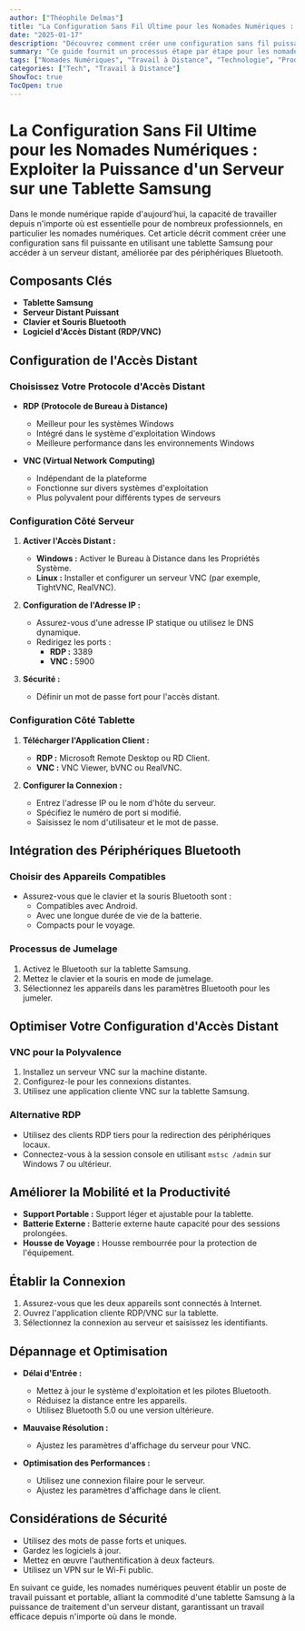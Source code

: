 ```yaml
---
author: ["Théophile Delmas"]
title: "La Configuration Sans Fil Ultime pour les Nomades Numériques : Exploiter la Puissance d'un Serveur sur une Tablette Samsung"
date: "2025-01-17"
description: "Découvrez comment créer une configuration sans fil puissante et portable en utilisant une tablette Samsung et un serveur distant, parfaite pour les nomades numériques."
summary: "Ce guide fournit un processus étape par étape pour les nomades numériques afin de configurer un poste de travail sans fil utilisant une tablette Samsung, un serveur distant et des périphériques Bluetooth, garantissant la productivité en déplacement."
tags: ["Nomades Numériques", "Travail à Distance", "Technologie", "Productivité"]
categories: ["Tech", "Travail à Distance"]
ShowToc: true
TocOpen: true
---
```


# La Configuration Sans Fil Ultime pour les Nomades Numériques : Exploiter la Puissance d'un Serveur sur une Tablette Samsung

Dans le monde numérique rapide d'aujourd'hui, la capacité de travailler depuis n'importe où est essentielle pour de nombreux professionnels, en particulier les nomades numériques. Cet article décrit comment créer une configuration sans fil puissante en utilisant une tablette Samsung pour accéder à un serveur distant, améliorée par des périphériques Bluetooth.

## Composants Clés

- **Tablette Samsung**
- **Serveur Distant Puissant**
- **Clavier et Souris Bluetooth**
- **Logiciel d'Accès Distant (RDP/VNC)**

## Configuration de l'Accès Distant

### Choisissez Votre Protocole d'Accès Distant

- **RDP (Protocole de Bureau à Distance)**
  - Meilleur pour les systèmes Windows
  - Intégré dans le système d'exploitation Windows
  - Meilleure performance dans les environnements Windows

- **VNC (Virtual Network Computing)**
  - Indépendant de la plateforme
  - Fonctionne sur divers systèmes d'exploitation
  - Plus polyvalent pour différents types de serveurs

### Configuration Côté Serveur

1. **Activer l'Accès Distant :**
   - **Windows :** Activer le Bureau à Distance dans les Propriétés Système.
   - **Linux :** Installer et configurer un serveur VNC (par exemple, TightVNC, RealVNC).

2. **Configuration de l'Adresse IP :**
   - Assurez-vous d'une adresse IP statique ou utilisez le DNS dynamique.
   - Redirigez les ports :
     - **RDP :** 3389
     - **VNC :** 5900

3. **Sécurité :**
   - Définir un mot de passe fort pour l'accès distant.

### Configuration Côté Tablette

1. **Télécharger l'Application Client :**
   - **RDP :** Microsoft Remote Desktop ou RD Client.
   - **VNC :** VNC Viewer, bVNC ou RealVNC.

2. **Configurer la Connexion :**
   - Entrez l'adresse IP ou le nom d'hôte du serveur.
   - Spécifiez le numéro de port si modifié.
   - Saisissez le nom d'utilisateur et le mot de passe.

## Intégration des Périphériques Bluetooth

### Choisir des Appareils Compatibles

- Assurez-vous que le clavier et la souris Bluetooth sont :
  - Compatibles avec Android.
  - Avec une longue durée de vie de la batterie.
  - Compacts pour le voyage.

### Processus de Jumelage

1. Activez le Bluetooth sur la tablette Samsung.
2. Mettez le clavier et la souris en mode de jumelage.
3. Sélectionnez les appareils dans les paramètres Bluetooth pour les jumeler.

## Optimiser Votre Configuration d'Accès Distant

### VNC pour la Polyvalence

1. Installez un serveur VNC sur la machine distante.
2. Configurez-le pour les connexions distantes.
3. Utilisez une application cliente VNC sur la tablette Samsung.

### Alternative RDP

- Utilisez des clients RDP tiers pour la redirection des périphériques locaux.
- Connectez-vous à la session console en utilisant `mstsc /admin` sur Windows 7 ou ultérieur.

## Améliorer la Mobilité et la Productivité

- **Support Portable :** Support léger et ajustable pour la tablette.
- **Batterie Externe :** Batterie externe haute capacité pour des sessions prolongées.
- **Housse de Voyage :** Housse rembourrée pour la protection de l'équipement.

## Établir la Connexion

1. Assurez-vous que les deux appareils sont connectés à Internet.
2. Ouvrez l'application cliente RDP/VNC sur la tablette.
3. Sélectionnez la connexion au serveur et saisissez les identifiants.

## Dépannage et Optimisation

- **Délai d'Entrée :** 
  - Mettez à jour le système d'exploitation et les pilotes Bluetooth.
  - Réduisez la distance entre les appareils.
  - Utilisez Bluetooth 5.0 ou une version ultérieure.

- **Mauvaise Résolution :** 
  - Ajustez les paramètres d'affichage du serveur pour VNC.

- **Optimisation des Performances :**
  - Utilisez une connexion filaire pour le serveur.
  - Ajustez les paramètres d'affichage dans le client.

## Considérations de Sécurité

- Utilisez des mots de passe forts et uniques.
- Gardez les logiciels à jour.
- Mettez en œuvre l'authentification à deux facteurs.
- Utilisez un VPN sur le Wi-Fi public.

En suivant ce guide, les nomades numériques peuvent établir un poste de travail puissant et portable, alliant la commodité d'une tablette Samsung à la puissance de traitement d'un serveur distant, garantissant un travail efficace depuis n'importe où dans le monde.